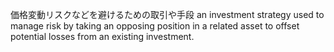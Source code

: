 価格変動リスクなどを避けるための取引や手段
an investment strategy used to manage risk by taking an opposing position in a related asset to offset potential losses from an existing investment.